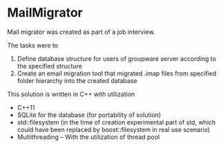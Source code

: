 # MailMigrator
Mail migrator was created as part of a job interview. 

The tasks were to
1. Define database structure for users of groupware server according to the specified structure
2. Create an email migration tool that migrated .imap files from specified folder hierarchy into the created database

This solution is written in C++ with utilization
*	C++11
*	SQLite for the database (for portability of solution)
*	std::filesystem (in the time of creation experimental part of std, which could have been replaced by boost::filesystem in real use scenario)
*	Multithreading – With the utilization of thread pool
